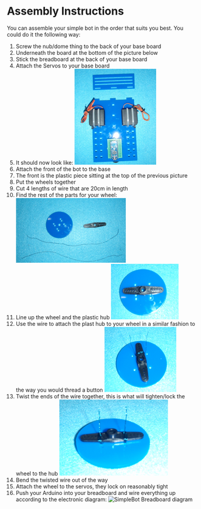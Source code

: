 # Assembly Instructions

You can assemble your simple bot in the order that suits you best. You could do it the following way:

1. Screw the nub/dome thing to the back of your base board 
  1. Underneath the board at the bottom of the picture below
2. Stick the breadboard at the back of your base board
3. Attach the Servos to your base board
4. It should now look like:
  ![Base With Servos](../img/assembly/BaseWithServosAndArduino.png)
5. Attach the front of the bot to the base
  1. The front is the plastic piece sitting at the top of the previous picture
6. Put the wheels together
  1. Cut 4 lengths of wire that are 20cm in length
  2. Find the rest of the parts for your wheel:
    ![Wheel pieces](../img/assembly/WheelUnassembled.png)
  3. Line up the wheel and the plastic hub
    ![Wheel pieces](../img/assembly/WheelStep1.png)
  4. Use the wire to attach the plast hub to your wheel in a similar fashion to the way you would thread a button
    ![Wheel pieces](../img/assembly/WheelStep2.png)
  5. Twist the ends of the wire together, this is what will tighten/lock the wheel to the hub
    ![Wheel pieces](../img/assembly/WheelStep3.png)
  6. Bend the twisted wire out of the way
7. Attach the wheel to the servos, they lock on reasonably tight
8. Push your Arduino into your breadboard and wire everything up according to the electronic diagram:
  ![SimpleBot Breadboard diagram](../examples/wiring/basic_wiring_bb.png)